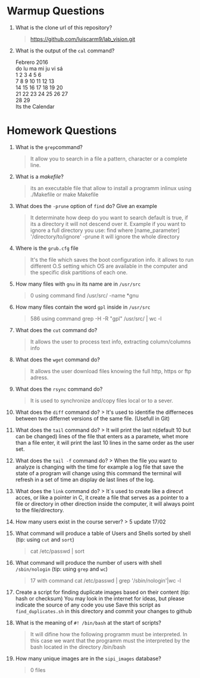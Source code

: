 # Warmup Questions

1.  What is the clone url of this repository?
    >   https://github.com/luiscarm9/lab_vision.git

2.  What is the output of the ``cal`` command?

      Febrero 2016      
do lu ma mi ju vi sá  
    1  2  3  4  5  6  
 7  8  9 10 11 12 13  
14 15 16 17 18 19 20  
21 22 23 24 25 26 27  
28 29                 
       Its the Calendar

# Homework Questions

1.  What is the ``grep``command?
    >   It allow you to search in a file a pattern, character or a complete line.

2.  What is a *makefile*?
    >   its an executable file that allow to install a programm inlinux using ./Makefile or make Makefile

4.  What does the ``-prune`` option of ``find`` do? Give an example
    >   It determinate how deep do you want to search default is true, if its a directory it will not descend over it. Example if you want to ignore a full directory you use: find where [name_parameter] '/directory/to/ignore' -prune it will ignore the whole directory

5.  Where is the ``grub.cfg``  file
    >   It's the file which saves the boot configuration info. it allows to run different O.S setting which OS are available in the computer and the specific disk partitions of each one.

6.  How many files with ``gnu`` in its name are in ``/usr/src``
    >   0 using command find /usr/src/ -name *gnu

7.  How many files contain the word ``gpl`` inside in ``/usr/src``
    >   586 using command grep -H -R "gpl" /usr/src/ | wc -l

8.  What does the ``cut`` command do?
    >   It allows the user to process text info, extracting column/columns info

9.  What does the ``wget`` command do?
    >   It allows the user download files knowing the full http, https or ftp adress.

9.  What does the ``rsync`` command do?
    >   It is used to synchronize and/copy files local or to a sever.

10.  What does the ``diff`` command do?
    >   It's used to identifie the differneces between two differnet versions of the same file. (Usefull in Git)

10.  What does the ``tail`` command do?
    >   It will print the last n(default 10 but can be changed) lines of the file that enters as a paramete, whet more than a file enter, it will print the last 10 lines in the same order as the user set.

10.  What does the ``tail -f`` command do?
    >   When the file you want to analyze is changing with the time for example a log file that save the state of a program will change using this command the terminal will refresh in a set of time an display de last lines of the log.

10.  What does the ``link`` command do?
    >  It´s used to create like a direcvt acces, or like a pointer in C, it create a file that serves as a pointer to a file or directory in other direction inside the computer, it will always point to the file/directory.

11.  How many users exist in the course server?
    >  5 update 17/02

12. What command will produce a table of Users and Shells sorted by shell (tip: using ``cut`` and ``sort``)
    > cat /etc/passwd | sort

13. What command will produce the number of users with shell ``/sbin/nologin`` (tip: using ``grep`` and ``wc``)
    >  17 with command cat /etc/passwd | grep '/sbin/nologin'|wc -l

15. Create a script for finding duplicate images based on their content (tip: hash or checksum)
    You may look in the internet for ideas, but please indicate the source of any code you use
    Save this script as ``find_duplicates.sh`` in this directory and commit your changes to github

16. What is the meaning of ``#! /bin/bash`` at the start of scripts?
    >   It will difine how the following programm must be interpreted. In this case we want that the programm must the interpreted by the bash located in the directory /bin/bash

17. How many unique images are in the ``sipi_images`` database?
    >   0 files
    
